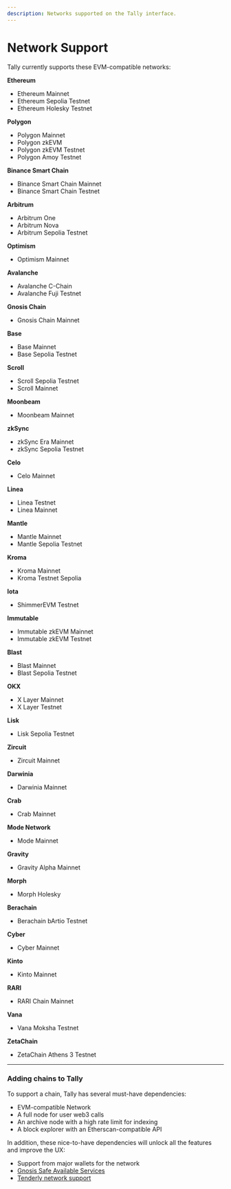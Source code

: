 ```yaml
---
description: Networks supported on the Tally interface.
---
```


# Network Support

Tally currently supports these EVM-compatible networks:

**Ethereum**

* Ethereum Mainnet
* Ethereum Sepolia Testnet
* Ethereum Holesky Testnet

**Polygon**

* Polygon Mainnet
* Polygon zkEVM
* Polygon zkEVM Testnet
* Polygon Amoy Testnet

**Binance Smart Chain**

* Binance Smart Chain Mainnet
* Binance Smart Chain Testnet

**Arbitrum**

* Arbitrum One
* Arbitrum Nova
* Arbitrum Sepolia Testnet

**Optimism**

* Optimism Mainnet

**Avalanche**

* Avalanche C-Chain
* Avalanche Fuji Testnet

**Gnosis Chain**

* Gnosis Chain Mainnet

**Base**

* Base Mainnet
* Base Sepolia Testnet

**Scroll**

* Scroll Sepolia Testnet
* Scroll Mainnet

**Moonbeam**

* Moonbeam Mainnet

**zkSync**

* zkSync Era Mainnet
* zkSync Sepolia Testnet

**Celo**

* Celo Mainnet

**Linea**

* Linea Testnet
* Linea Mainnet

**Mantle**

* Mantle Mainnet
* Mantle Sepolia Testnet

**Kroma**

* Kroma Mainnet
* Kroma Testnet Sepolia

**Iota**

* ShimmerEVM Testnet

**Immutable**

* Immutable zkEVM Mainnet
* Immutable zkEVM Testnet

**Blast**

* Blast Mainnet
* Blast Sepolia Testnet

**OKX**

* X Layer Mainnet
* X Layer Testnet

**Lisk**

* Lisk Sepolia Testnet

**Zircuit**

* Zircuit Mainnet

**Darwinia**

* Darwinia Mainnet

**Crab**

* Crab Mainnet

**Mode Network**

* Mode Mainnet

**Gravity**

* Gravity Alpha Mainnet

**Morph**

* Morph Holesky

**Berachain**

* Berachain bArtio Testnet

**Cyber**

* Cyber Mainnet

**Kinto**

* Kinto Mainnet

**RARI**

* RARI Chain Mainnet

**Vana**

* Vana Moksha Testnet

**ZetaChain**

* ZetaChain Athens 3 Testnet



***

### Adding chains to Tally

To support a chain, Tally has several must-have dependencies:

* EVM-compatible Network
* A full node for user web3 calls
* An archive node with a high rate limit for indexing
* A block explorer with an Etherscan-compatible API

In addition, these nice-to-have dependencies will unlock all the features and improve the UX:

* Support from major wallets for the network
* [Gnosis Safe Available Services](https://docs.safe.global/safe-core-api/available-services#safe-transaction-service)
* [Tenderly network support](https://docs.tenderly.co/supported-networks-and-languages)

